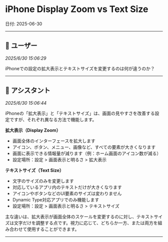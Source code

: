 # iPhone Display Zoom vs Text Size

日付: 2025-06-30

---

## 👤 ユーザー
*2025/6/30 15:06:29*

iPhoneでの設定の拡大表示とテキストサイズを変更するのは何が違うのか？

---

## 🤖 アシスタント
*2025/6/30 15:06:44*

iPhoneの「拡大表示」と「テキストサイズ」は、画面の見やすさを改善する設定ですが、それぞれ異なる方法で機能します。

**拡大表示（Display Zoom）**
- 画面全体のインターフェースを拡大します
- アイコン、ボタン、メニュー、画像など、すべての要素が大きくなります
- 画面に表示できる情報量が減ります（例：ホーム画面のアイコン数が減る）
- 設定場所：設定 &gt; 画面表示と明るさ &gt; 拡大表示

**テキストサイズ（Text Size）**
- 文字のサイズのみを変更します
- 対応しているアプリ内のテキストだけが大きくなります
- アイコンやボタンなどのUI要素のサイズは変わりません
- Dynamic Type対応アプリでのみ機能します
- 設定場所：設定 &gt; 画面表示と明るさ &gt; テキストサイズ

主な違いは、拡大表示が画面全体のスケールを変更するのに対し、テキストサイズは文字だけを調整する点です。視力に応じて、どちらか一方、または両方を組み合わせて使用することができます。

---
